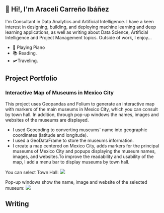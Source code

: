## 🤖 Hi!, I'm Araceli Carreño Ibáñez
I'm Consultant in Data Analytics and Artificial Intelligence. I have a keen interest in designing, building, and deploying machine learning and deep learning applications, as well as writing about Data Science, Artificial Intelligence and Project Management topics. Outside of work, I enjoy...

- 🎹 Playing Piano
- 📚 Reading.
- 🛩️Traveling.


## Project Portfolio

### Interactive Map of Museums in Mexico City
This project uses Geopandas and Folium to generate an interactive map with markers of the main museums in Mexico City, which you can consult by town hall. In addition, through pop-up windows the names, images and websites of the museums are displayed.

- I used Geocoding to converting museums' name into geographic coordinates (latitude and longitude).
- I used a GeoDataFrame to store the museums information.
- I create a map centered on Mexico City, adds markers for the principal museums of Mexico City and popups displaying the museum names, images, and websites.To improve the readability and usability of the map, I add a menu bar to display museums by town hall. 

You can select Town Hall:
<img src="AAdelaida/Interactive-Map-of-Museums-in-Mexico-City/Images/mapa_interactivo2.jpg">

Pop-up windows show the name, image and website of the selected museum:
<img src="Aadelaida/Interactive-Map-of-Museums-in-Mexico-City/Images//mapa_interactivo3.jpg">



## Writing
